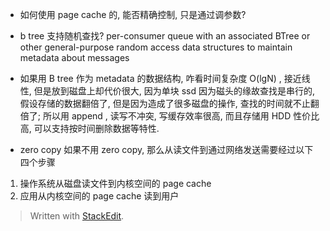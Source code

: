 * 如何使用 page cache 的, 能否精确控制, 只是通过调参数? 
* b tree 支持随机查找? 
per-consumer queue with an associated BTree or other general-purpose random access data structures to maintain metadata about messages
* 如果用 B tree 作为 metadata 的数据结构, 咋看时间复杂度 O(lgN) , 接近线性, 但是放到磁盘上却代价很大, 因为单块 ssd 因为磁头的缘故查找是串行的, 假设存储的数据翻倍了, 但是因为造成了很多磁盘的操作, 查找的时间就不止翻倍了; 所以用 append , 读写不冲突, 写缓存效率很高, 而且存储用 HDD 性价比高, 可以支持按时间删除数据等特性. 

* zero copy 
如果不用 zero copy, 那么从读文件到通过网络发送需要经过以下四个步骤
1. 操作系统从磁盘读文件到内核空间的 page cache
2. 应用从内核空间的 page cache 读到用户
> Written with [StackEdit](https://stackedit.io/).
<!--stackedit_data:
eyJoaXN0b3J5IjpbLTE3NzI0Njc2NDAsMTE2NTk5Mzk0NCwtMj
E0NDgyNzU3NiwxNjY5NTcwMTExLDEzMjAwOTUyNjcsLTkyODI2
ODQ5Nl19
-->